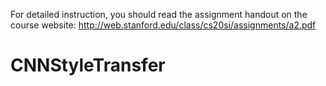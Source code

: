 For detailed instruction, you should read the assignment handout on the course website: http://web.stanford.edu/class/cs20si/assignments/a2.pdf
# CNNStyleTransfer
